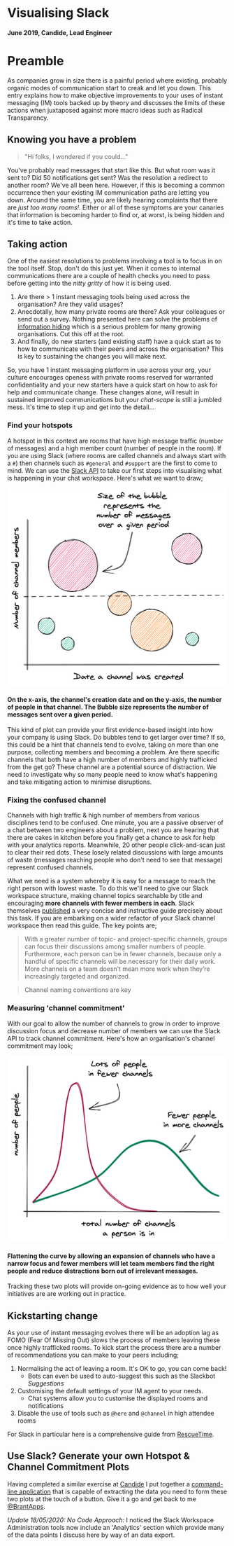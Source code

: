 # Visualising Slack
#### June 2019, Candide, Lead Engineer

# Preamble
As companies grow in size there is a painful period where existing, probably organic modes of communication start to creak and let you down. This entry explains how to make objective improvements to your uses of instant messaging (IM) tools backed up by theory and discusses the limits of these actions when juxtaposed against more macro ideas such as Radical Transparency.

## Knowing you have a problem
> "Hi folks, I wondered if you could..."

You've probably read messages that start like this. But what room was it sent to? Did 50 notifications get sent? Was the resolution a redirect to another room? We've all been here. However, if this is becoming a common occurrence then your existing IM communication paths are letting you down. Around the same time, you are likely hearing complaints that there are _just too many rooms!_. Either or all of these symptoms are your canaries that information is becoming harder to find or, at worst, is being hidden and it's time to take action.

## Taking action
One of the easiest resolutions to problems involving a tool is to focus in on the tool itself. Stop, don't do this just yet. When it comes to internal communications there are a couple of health checks you need to pass before getting into the _nitty gritty_ of how it is being used.

1. Are there > 1 instant messaging tools being used across the organisation? Are they valid usages?
2. Anecdotally, how many private rooms are there? Ask your colleagues or send out a survey. Nothing presented here can solve the problems of [information hiding](https://onlinelibrary.wiley.com/doi/abs/10.1002/job.737) which is a serious problem for many growing organisations. Cut this off at the root.
3. And finally, do new starters (and existing staff) have a quick start as to how to communicate with their peers and across the organisation? This is key to sustaining the changes you will make next.

So, you have 1 instant messaging platform in use across your org, your culture encourages openess with private rooms reserved for warranted confidentiality and your new starters have a quick start on how to ask for help and communicate change. These changes alone, will result in sustained improved communications but your _chat-scape_ is still a jumbled mess. It's time to step it up and get into the detail...

### Find your hotspots
A hotspot in this context are rooms that have high message traffic (number of messages) and a high member count (number of people in the room). If you are using Slack (where rooms are called channels and always start with a `#`) then channels such as  `#general` and `#support` are the first to come to mind. We can use the [Slack API](https://api.slack.com/) to take our first steps into visualising what is happening in your chat workspace. Here's what we want to draw;

![Find your hotspots](../assets/visualising-slack/hotspots.png)
#### On the x-axis, the channel's creation date and on the y-axis, the number of people in that channel. The Bubble size represents the number of messages sent over a given period. 

This kind of plot can provide your first evidence-based insight into how your company is using Slack.
Do bubbles tend to get larger over time? If so, this could be a hint that channels tend to evolve, taking on more than one purpose, collecting members and becoming a problem. Are there specific channels that both have a high number of members and highly trafficked from the get go? These channel are a potential source of distraction. We need to investigate why so many people need to know what's happening and take mitigating action to minimise disruptions.

### Fixing the confused channel
Channels with high traffic & high number of members from various disciplines tend to be confused. One minute, you are a passive observer of a chat between two engineers about a problem, next you are hearing that there are cakes in kitchen before you finally get a chance to ask for help with your analytics reports. Meanwhile, 20 other people click-and-scan just to clear their red dots. These losely related discussions with large amounts of waste (messages reaching people who don't need to see that message) represent confused channels.

What we need is a system whereby it is easy for a message to reach the right person with lowest waste. To do this we'll need to give our Slack workspace structure, making channel topics searchable by title and encouraging **more channels with fewer members in each**. Slack themselves [published](https://slackhq.com/advice-for-large-teams-on-slack) a very concise and instructive guide precisely about this task. If you are embarking on a wider refactor of your Slack channel workspace then read this guide. The key points are;

> With a greater number of topic- and project-specific channels, groups can focus their discussions among smaller numbers of people. Furthermore, each person can be in fewer channels, because only a handful of specific channels will be necessary for their daily work. More channels on a team doesn’t mean more work when they’re increasingly targeted and organized.

> Channel naming conventions are key

### Measuring 'channel commitment'
With our goal to allow the number of channels to grow in order to improve discussion focus and decrease number of members we can use the Slack API to track channel commitment. Here's how an organisation's channel commitment may look;

![Fewer people in more channels](../assets/visualising-slack/fewer-people-more-channels.png)
#### Flattening the curve by allowing an expansion of channels who have a narrow focus and fewer members will let team members find the right people and reduce distractions born out of irrelevant messages.

Tracking these two plots will provide on-going evidence as to how well your initiatives are are working out in practice.

## Kickstarting change
As your use of instant messaging evolves there will be an adoption lag as FOMO (Fear Of Missing Out) slows the process of members leaving these once highly trafficked rooms. To kick start the process there are a number of recommendations you can make to your peers including;
1. Normalising the act of leaving a room. It's OK to go, you can come back!
    * Bots can even be used to auto-suggest this such as the Slackbot _Suggestions_
2. Customising the default settings of your IM agent to your needs.
    * Chat systems allow you to customise the displayed rooms and notifications
3. Disable the use of tools such as `@here` and `@channel` in high attendee rooms

For Slack in particular here is a comprehensive guide from [RescueTime](https://blog.rescuetime.com/slack-focus-guide/).

## Use Slack? Generate your own Hotspot & Channel Commitment Plots
Having completed a similar exercise at [Candide](https://candidegardening.com) I put together a [command-line application](https://github.com/BrantApps/slack-channel-reader) that is capable of extracting the data you need to form these two plots at the touch of a button. Give it a go and get back to me [@BrantApps](https://twitter.com/BrantApps).

_Update 18/05/2020: No Code Approach:_ I noticed the Slack Workspace Administration tools now include an 'Analytics' section which provide many of the data points I discuss here by way of an data export.